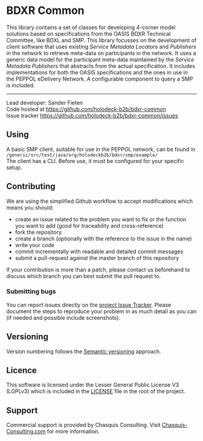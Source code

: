 # BDXR Common
This library contains a set of classes for developing 4-corner model solutions based on specifications from the OASIS BDXR Technical Committee, like BDXL and SMP. This library focusses on the development of client software that uses existing _Service Metadata Locators_ and _Publishers_ in the network to retrieve meta-data on participants in the network. It uses a generic data model for the participant meta-data maintained by the <i>Service Metadata Publishers</i> that abstracts from the actual specification. It includes implementations for both the OASIS specifications and the ones in use in the PEPPOL eDelivery Network. A configurable component to query a SMP is included.

__________________
Lead developer: Sander Fieten  
Code hosted at https://github.com/holodeck-b2b/bdxr-common  
Issue tracker https://github.com/holodeck-b2b/bdxr-common/issues

##  Using
A basic SMP client, suitable for use in the PEPPOL network, can be found in `/generic/src/test/java/org/holodeckb2b/bdxr/smp/example/`  
The client has a CLI. Before use, it must be configured for your specific setup. 

## Contributing
We are using the simplified Github workflow to accept modifications which means you should:
* create an issue related to the problem you want to fix or the function you want to add (good for traceability and cross-reference)
* fork the repository
* create a branch (optionally with the reference to the issue in the name)
* write your code
* commit incrementally with readable and detailed commit messages
* submit a pull-request against the master branch of this repository

If your contribution is more than a patch, please contact us beforehand to discuss which branch you can best submit the pull request to.

### Submitting bugs
You can report issues directly on the [project Issue Tracker](https://github.com/holodeck-b2b/bdxr-common/issues).
Please document the steps to reproduce your problem in as much detail as you can (if needed and possible include screenshots).

## Versioning
Version numbering follows the [Semantic versioning](http://semver.org/) approach.

## Licence
This software is licensed under the Lesser General Public License V3 (LGPLv3) which is included in the [LICENSE](LICENSE) file in the root of the project.

## Support
Commercial support is provided by Chasquis Consulting. Visit [Chasquis-Consulting.com](http://chasquis-consulting.com/holodeck-b2b-support/) for more information.
